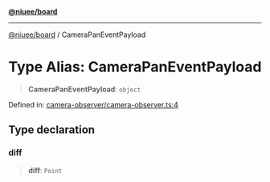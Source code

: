 [**@niuee/board**](../README.md)

***

[@niuee/board](../globals.md) / CameraPanEventPayload

# Type Alias: CameraPanEventPayload

> **CameraPanEventPayload**: `object`

Defined in: [camera-observer/camera-observer.ts:4](https://github.com/niuee/board/blob/d74620e4e63da3004adfc7105b7f1136fce9577c/src/camera-observer/camera-observer.ts#L4)

## Type declaration

### diff

> **diff**: `Point`

